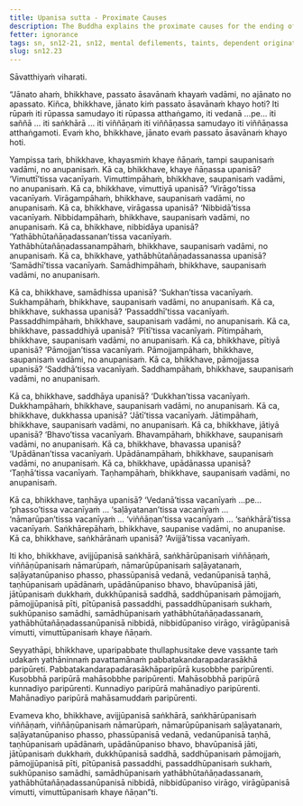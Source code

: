 ```yaml
---
title: Upanisa sutta - Proximate Causes
description: The Buddha explains the proximate causes for the ending of the mental defilements. The twelve factors leading to the ending of defilements are explained along with twelve factors that lead to suffering.
fetter: ignorance
tags: sn, sn12-21, sn12, mental defilements, taints, dependent origination,dependent co-arising, suffering, liberation, ignorance, volitional formations, consciousness, name and form, six sense bases, contact, felt experience, feeling, craving, clinging, continued existence, birth, suffering, faith, joy, joyful pleasure, rapture, tranquility, ease, collectedness, understanding, insight, disenchantment, fading of desire, knowledge
slug: sn12.23
---
```


Sāvatthiyaṁ viharati.

“Jānato ahaṁ, bhikkhave, passato āsavānaṁ khayaṁ vadāmi, no ajānato no apassato. Kiñca, bhikkhave, jānato kiṁ passato āsavānaṁ khayo hoti? Iti rūpaṁ iti rūpassa samudayo iti rūpassa atthaṅgamo, iti vedanā …pe… iti saññā … iti saṅkhārā … iti viññāṇaṁ iti viññāṇassa samudayo iti viññāṇassa atthaṅgamoti. Evaṁ kho, bhikkhave, jānato evaṁ passato āsavānaṁ khayo hoti.

Yampissa taṁ, bhikkhave, khayasmiṁ khaye ñāṇaṁ, tampi saupanisaṁ vadāmi, no anupanisaṁ. Kā ca, bhikkhave, khaye ñāṇassa upanisā? ‘Vimuttī’tissa vacanīyaṁ. Vimuttimpāhaṁ, bhikkhave, saupanisaṁ vadāmi, no anupanisaṁ. Kā ca, bhikkhave, vimuttiyā upanisā? ‘Virāgo’tissa vacanīyaṁ. Virāgampāhaṁ, bhikkhave, saupanisaṁ vadāmi, no anupanisaṁ. Kā ca, bhikkhave, virāgassa upanisā? ‘Nibbidā’tissa vacanīyaṁ. Nibbidampāhaṁ, bhikkhave, saupanisaṁ vadāmi, no anupanisaṁ. Kā ca, bhikkhave, nibbidāya upanisā? ‘Yathābhūtañāṇadassanan’tissa vacanīyaṁ. Yathābhūtañāṇadassanampāhaṁ, bhikkhave, saupanisaṁ vadāmi, no anupanisaṁ. Kā ca, bhikkhave, yathābhūtañāṇadassanassa upanisā? ‘Samādhī’tissa vacanīyaṁ. Samādhimpāhaṁ, bhikkhave, saupanisaṁ vadāmi, no anupanisaṁ.

Kā ca, bhikkhave, samādhissa upanisā? ‘Sukhan’tissa vacanīyaṁ. Sukhampāhaṁ, bhikkhave, saupanisaṁ vadāmi, no anupanisaṁ. Kā ca, bhikkhave, sukhassa upanisā? ‘Passaddhī’tissa vacanīyaṁ. Passaddhimpāhaṁ, bhikkhave, saupanisaṁ vadāmi, no anupanisaṁ. Kā ca, bhikkhave, passaddhiyā upanisā? ‘Pītī’tissa vacanīyaṁ. Pītimpāhaṁ, bhikkhave, saupanisaṁ vadāmi, no anupanisaṁ. Kā ca, bhikkhave, pītiyā upanisā? ‘Pāmojjan’tissa vacanīyaṁ. Pāmojjampāhaṁ, bhikkhave, saupanisaṁ vadāmi, no anupanisaṁ. Kā ca, bhikkhave, pāmojjassa upanisā? ‘Saddhā’tissa vacanīyaṁ. Saddhampāhaṁ, bhikkhave, saupanisaṁ vadāmi, no anupanisaṁ.

Kā ca, bhikkhave, saddhāya upanisā? ‘Dukkhan’tissa vacanīyaṁ. Dukkhampāhaṁ, bhikkhave, saupanisaṁ vadāmi, no anupanisaṁ. Kā ca, bhikkhave, dukkhassa upanisā? ‘Jātī’tissa vacanīyaṁ. Jātimpāhaṁ, bhikkhave, saupanisaṁ vadāmi, no anupanisaṁ. Kā ca, bhikkhave, jātiyā upanisā? ‘Bhavo’tissa vacanīyaṁ. Bhavampāhaṁ, bhikkhave, saupanisaṁ vadāmi, no anupanisaṁ. Kā ca, bhikkhave, bhavassa upanisā? ‘Upādānan’tissa vacanīyaṁ. Upādānampāhaṁ, bhikkhave, saupanisaṁ vadāmi, no anupanisaṁ. Kā ca, bhikkhave, upādānassa upanisā? ‘Taṇhā’tissa vacanīyaṁ. Taṇhampāhaṁ, bhikkhave, saupanisaṁ vadāmi, no anupanisaṁ.

Kā ca, bhikkhave, taṇhāya upanisā? ‘Vedanā’tissa vacanīyaṁ …pe… ‘phasso’tissa vacanīyaṁ … ‘saḷāyatanan’tissa vacanīyaṁ … ‘nāmarūpan’tissa vacanīyaṁ … ‘viññāṇan’tissa vacanīyaṁ … ‘saṅkhārā’tissa vacanīyaṁ. Saṅkhārepāhaṁ, bhikkhave, saupanise vadāmi, no anupanise. Kā ca, bhikkhave, saṅkhārānaṁ upanisā? ‘Avijjā’tissa vacanīyaṁ.

Iti kho, bhikkhave, avijjūpanisā saṅkhārā, saṅkhārūpanisaṁ viññāṇaṁ, viññāṇūpanisaṁ nāmarūpaṁ, nāmarūpūpanisaṁ saḷāyatanaṁ, saḷāyatanūpaniso phasso, phassūpanisā vedanā, vedanūpanisā taṇhā, taṇhūpanisaṁ upādānaṁ, upādānūpaniso bhavo, bhavūpanisā jāti, jātūpanisaṁ dukkhaṁ, dukkhūpanisā saddhā, saddhūpanisaṁ pāmojjaṁ, pāmojjūpanisā pīti, pītūpanisā passaddhi, passaddhūpanisaṁ sukhaṁ, sukhūpaniso samādhi, samādhūpanisaṁ yathābhūtañāṇadassanaṁ, yathābhūtañāṇadassanūpanisā nibbidā, nibbidūpaniso virāgo, virāgūpanisā vimutti, vimuttūpanisaṁ khaye ñāṇaṁ.

Seyyathāpi, bhikkhave, uparipabbate thullaphusitake deve vassante taṁ udakaṁ yathāninnaṁ pavattamānaṁ pabbatakandarapadarasākhā paripūreti. Pabbatakandarapadarasākhāparipūrā kusobbhe paripūrenti. Kusobbhā paripūrā mahāsobbhe paripūrenti. Mahāsobbhā paripūrā kunnadiyo paripūrenti. Kunnadiyo paripūrā mahānadiyo paripūrenti. Mahānadiyo paripūrā mahāsamuddaṁ paripūrenti.

Evameva kho, bhikkhave, avijjūpanisā saṅkhārā, saṅkhārūpanisaṁ viññāṇaṁ, viññāṇūpanisaṁ nāmarūpaṁ, nāmarūpūpanisaṁ saḷāyatanaṁ, saḷāyatanūpaniso phasso, phassūpanisā vedanā, vedanūpanisā taṇhā, taṇhūpanisaṁ upādānaṁ, upādānūpaniso bhavo, bhavūpanisā jāti, jātūpanisaṁ dukkhaṁ, dukkhūpanisā saddhā, saddhūpanisaṁ pāmojjaṁ, pāmojjūpanisā pīti, pītūpanisā passaddhi, passaddhūpanisaṁ sukhaṁ, sukhūpaniso samādhi, samādhūpanisaṁ yathābhūtañāṇadassanaṁ, yathābhūtañāṇadassanūpanisā nibbidā, nibbidūpaniso virāgo, virāgūpanisā vimutti, vimuttūpanisaṁ khaye ñāṇan”ti.
